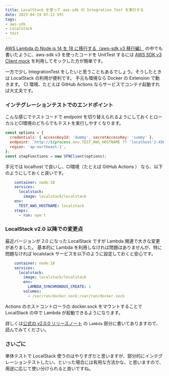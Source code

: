 ```yaml
---
title: LocalStack を使って aws-sdk の Integration Test を実行する
date: 2023-04-19 07:12 UTC
tags: 
- aws-sdk
- LocalStack
- test
---
```


[AWS Lambda の Node.js 14 を 18 に移行する（aws-sdk v3 移行編）](/2023/01/04/migrate-aws-sdk-node-js-v2-to-v3.html) の中でも書いたように、aws-sdk v3 を使ったコードを UnitTest するには [AWS SDK v3 Client mock](https://github.com/m-radzikowski/aws-sdk-client-mock) を利用してモックした方が簡単です。

一方で少し IntegrationTest をしたいと思うこともあるでしょう。そうしたときは LocalStack の利用が便利です。
手元も環境なら Docker の Extension で動きます。
CI 環境、たとえば GitHub Actions ならサービスでコンテナ起動すれば大丈夫です。

### インテグレーションテストでのエンドポイント

こんな感じでテストコードで endpoint を切り替えられるようにしておくとローカルとCI環境のどちらでもテストを実行しやすくなります。

```javascript
const options = {
  credentials: { accessKeyId: 'dummy', secretAccessKey: 'summy' },
  endpoint: `http://${process.env.TEST_AWS_HOSTNAME ?? 'localhost'}:4566`,
  region: 'ap-northeast-1',
};
const stepFunctions = new SFNClient(options);
```

手元では localhost で良いし、CI環境（たとえば GitHub Actions ） なら、以下のようにしておくと良いです。

```yaml
    container: node:18
    services:
      localstack:
        image: localstack/localstack
    env:
      TEST_AWS_HOSTNAME: localstack
    steps:
      - run: npm t
```


### LocalStack v2.0 以降での変更点

最近バージョンが 2.0 になった LocalStack ですが Lambda 関連で大きな変更がありました。
基本的に Lambda を利用しなければ問題はありませんが、特に問題なければ localstack サービスを以下のように設定しておくと安心です。

```yaml
    container: node:18
    services:
      localstack:
        image: localstack/localstack
        env:
          LAMBDA_SYNCHRONOUS_CREATE: 1
        volumes:
          - /var/run/docker.sock:/var/run/docker.sock
```

Actions のホストコントローラの docker.sock をマウントすることで LocalStack の中で Lambda が起動できるようになります。

詳しくは[公式の v2.0.0 リリースノート](https://github.com/localstack/localstack/releases/tag/v2.0.0) の `Lambda` 部分に書いてありますので、読んでみてください。

### さいごに

単体テストで LocalStack 使うのはやりすぎだと思いますが、部分的にインテグレーションテストしたい、といった場合には有用な方法かな、と思いますので、用途に応じて使い分けられると良いですね。
